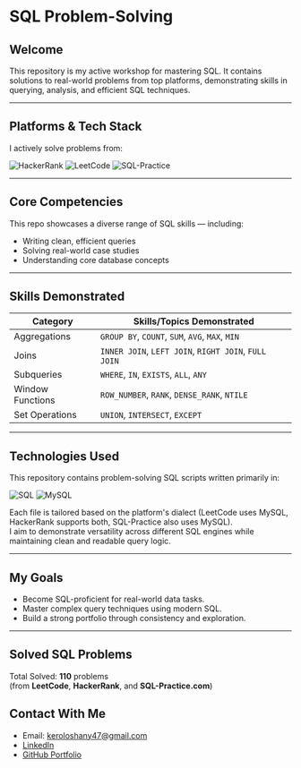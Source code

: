 # SQL Problem-Solving

## Welcome
This repository is my active workshop for mastering SQL. It contains solutions to real-world problems from top platforms, demonstrating skills in querying, analysis, and efficient SQL techniques.

---

## Platforms & Tech Stack
I actively solve problems from:

![HackerRank](https://img.shields.io/badge/HackerRank-%2300CC55?style=plastic&logo=hackerrank&logoColor=white)
![LeetCode](https://img.shields.io/badge/LeetCode-%23FFA116?style=plastic&logo=leetcode&logoColor=black)
![SQL-Practice](https://img.shields.io/badge/SQL--Practice-%2300599C?style=plastic&logo=databricks&logoColor=white)

---

##  Core Competencies
This repo showcases a diverse range of SQL skills — including:
- Writing clean, efficient queries
- Solving real-world case studies
- Understanding core database concepts

---

##  Skills Demonstrated
| Category          | Skills/Topics Demonstrated                                      |
|-------------------|----------------------------------------------------------------|
| Aggregations       | `GROUP BY`, `COUNT`, `SUM`, `AVG`, `MAX`, `MIN`                |
| Joins              | `INNER JOIN`, `LEFT JOIN`, `RIGHT JOIN`, `FULL JOIN`           |
| Subqueries         | `WHERE`, `IN`, `EXISTS`, `ALL`, `ANY`                          |
| Window Functions   | `ROW_NUMBER`, `RANK`, `DENSE_RANK`, `NTILE`                    |
| Set Operations     | `UNION`, `INTERSECT`, `EXCEPT`                                 |

---
##  Technologies Used

This repository contains problem-solving SQL scripts written primarily in:

 ![SQL](https://img.shields.io/badge/SQL-Server-blue?logo=microsoftsqlserver)
 ![MySQL](https://img.shields.io/badge/MySQL-Used-blue?logo=mysql)

Each file is tailored based on the platform's dialect (LeetCode uses MySQL, HackerRank supports both, SQL-Practice also uses MySQL).  
I aim to demonstrate versatility across different SQL engines while maintaining clean and readable query logic.

---

##  My Goals
-  Become SQL-proficient for real-world data tasks.
-  Master complex query techniques using modern SQL.
-  Build a strong portfolio through consistency and exploration.

---
##  Solved SQL Problems

 Total Solved: **110** problems  
 (from **LeetCode**, **HackerRank**, and **SQL-Practice.com**)

##  Contact With Me
-  Email: keroloshany47@gmail.com
-  [LinkedIn](https://www.linkedin.com/in/kerolos-hani-2519441b6/)
-  [GitHub Portfolio](https://github.com/keroloshany47)
